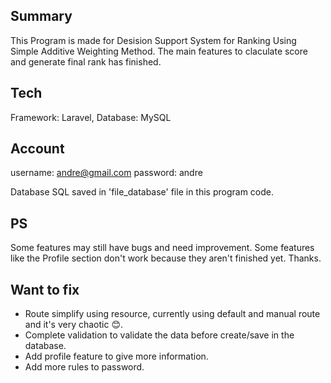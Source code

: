 ## Summary

This Program is made for Desision Support System for Ranking Using Simple Additive Weighting Method. The main features to claculate score and generate final rank has finished.

## Tech

Framework: Laravel, Database: MySQL

## Account

username: andre@gmail.com
password: andre

Database SQL saved in 'file_database' file in this program code.

## PS

Some features may still have bugs and need improvement. Some features like the Profile section don't work because they aren't finished yet. Thanks.

## Want to fix

-   Route simplify using resource, currently using default and manual route and it's very chaotic 😊.
-   Complete validation to validate the data before create/save in the database.
-   Add profile feature to give more information.
-   Add more rules to password.
